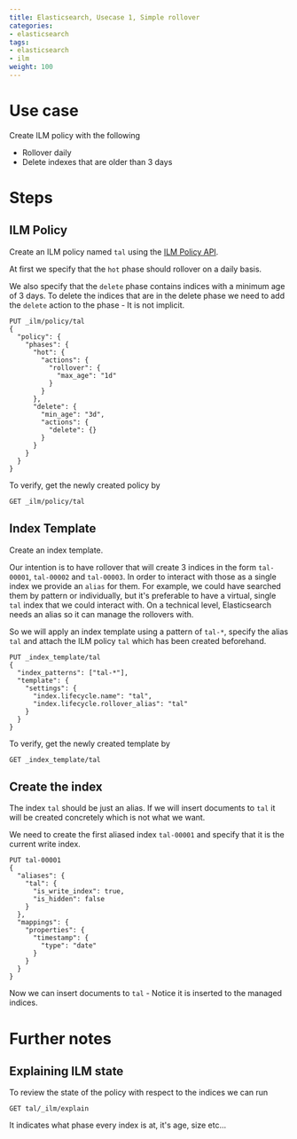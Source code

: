 ```yaml
---
title: Elasticsearch, Usecase 1, Simple rollover
categories:
- elasticsearch
tags:
- elasticsearch
- ilm
weight: 100
---
```


# Use case

Create ILM policy with the following

- Rollover daily
- Delete indexes that are older than 3 days 

# Steps

## ILM Policy

Create an ILM policy named ```tal``` using the [ILM Policy API](https://www.elastic.co/guide/en/elasticsearch/reference/current/index-lifecycle-management-api.html).

At first we specify that the ```hot``` phase should rollover on a daily basis.

We also specify that the ```delete``` phase contains indices with a minimum age of 3 days. To delete the indices that are in the delete phase  we need to add the ```delete``` action to the phase - It is not implicit.

```
PUT _ilm/policy/tal
{
  "policy": {
    "phases": {
      "hot": {
        "actions": {
          "rollover": {
            "max_age": "1d"
          }
        }
      },
      "delete": {
        "min_age": "3d",
        "actions": {
          "delete": {} 
        }
      }
    }
  }
}
```

To verify, get the newly created policy by

```
GET _ilm/policy/tal
```

## Index Template

Create an index template.

Our intention is to have rollover that will create 3 indices in the form ```tal-00001```, ```tal-00002``` and ```tal-00003```. In order to interact with those as a single index we provide an ```alias``` for them. For example, we could have searched them by pattern or individually, but it's preferable to have a virtual, single ```tal``` index that we could interact with. On a technical level, Elasticsearch needs an alias so it can manage the rollovers with.

So we will apply an index template using a pattern of ```tal-*```, specify the alias ```tal``` and attach the ILM policy ```tal``` which has been created beforehand.

```
PUT _index_template/tal
{
  "index_patterns": ["tal-*"], 
  "template": {
    "settings": {
      "index.lifecycle.name": "tal",
      "index.lifecycle.rollover_alias": "tal"
    }
  }
}
```

To verify, get the newly created template by

```
GET _index_template/tal
```

## Create the index

The index ```tal``` should be just an alias. If we will insert documents to ```tal``` it will be created concretely which is not what we want.

We need to create the first aliased index ```tal-00001``` and specify that it is the current write index.

```
PUT tal-00001
{
  "aliases": {
    "tal": {
      "is_write_index": true,
      "is_hidden": false
    }
  },
  "mappings": {
    "properties": {
      "timestamp": {
        "type": "date" 
      }
    }
  }
}
```

Now we can insert documents to ```tal``` - Notice it is inserted to the managed indices.

# Further notes

## Explaining ILM state

To review the state of the policy with respect to the indices we can run

```
GET tal/_ilm/explain
```

It indicates what phase every index is at, it's age, size etc...
